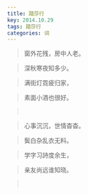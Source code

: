 ```yaml
---
title: 踏莎行
key: 2014.10.29
tags: 踏莎行
categories: 词
---
```


<blockquote class="blockquote-center">窗外花残，房中人老。
</blockquote>
<blockquote class="blockquote-center">深秋寒夜知多少。
</blockquote>
<blockquote class="blockquote-center">满街灯霓疲归家，
</blockquote>
<blockquote class="blockquote-center">素面小酒也很好。
</blockquote>
<blockquote class="blockquote-center"></br>
</blockquote>
<blockquote class="blockquote-center">心事沉沉，世情杳杳。
</blockquote>
<blockquote class="blockquote-center">鬓白杂乱衣无料。
</blockquote>
<blockquote class="blockquote-center">学字习詩度余生，
</blockquote>
<blockquote class="blockquote-center">亲友尚远谁知晓。
</blockquote>
<blockquote class="blockquote-center"></br>
</blockquote>
